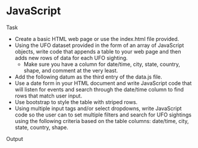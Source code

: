 # JavaScript
Task
* Create a basic HTML web page or use the index.html file provided.
* Using the UFO dataset provided in the form of an array of JavaScript objects, write code that appends a table to your web page and then adds new rows of data for each UFO sighting.
  * Make sure you have a column for date/time, city, state, country, shape, and comment at the very least.
* Add the following datum as the third entry of the data.js file.
* Use a date form in your HTML document and write JavaScript code that will listen for events and search through the date/time column to find rows that match user input.
* Use bootstrap to style the table with striped rows.
* Using multiple input tags and/or select dropdowns, write JavaScript code so the user can to set multiple filters and search for UFO sightings using the following criteria based on the table columns: date/time, city, state, country, shape.

Output
